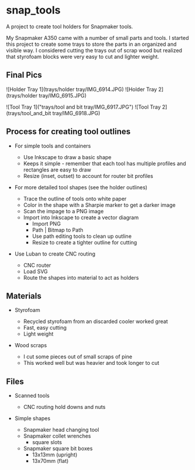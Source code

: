 # snap_tools

A project to create tool holders for Snapmaker tools.

My Snapmaker A350 came with a number of small parts and tools. I started this project to create some trays to store the parts in an organized and visible way.  I considered cutting the trays out of scrap wood but realized that styrofoam blocks were very easy to cut and lighter weight.

## Final Pics

![Holder Tray 1](trays/holder tray/IMG_6914.JPG)
![Holder Tray 2](trays/holder tray/IMG_6915.JPG)

![Tool Tray 1]("trays/tool and bit tray/IMG_6917.JPG")
![Tool Tray 2](trays/tool_and_bit tray/IMG_6918.JPG)

## Process for creating tool outlines
- For simple tools and containers
  - Use Inkscape to draw a basic shape
  - Keeps it simple - remember that each tool has multiple profiles and rectangles are easy to draw
  - Resize (inset, outset) to account for router bit profiles

- For more detailed tool shapes (see the holder outlines)
  - Trace the outline of tools onto white paper
  - Color in the shape with a Sharpie marker to get a darker image
  - Scan the impage to a PNG image
  - Import into Inkscape to create a vector diagram
    - Import PNG
    - Path | Bitmap to Path
    - Use path editing tools to clean up outline
    - Resize to create a tighter outline for cutting

- Use Luban to create CNC routing
  - CNC router
  - Load SVG
  - Route the shapes into material to act as holders

## Materials
- Styrofoam
  - Recycled styrofoam from an discarded cooler worked great
  - Fast, easy cutting
  - Light weight

- Wood scraps
  - I cut some pieces out of small scraps of pine
  - This worked well but was heavier and took longer to cut

## Files
- Scanned tools
  - CNC routing hold downs and nuts

- Simple shapes
  - Snapmaker head changing tool
  - Snapmaker collet wrenches
    - square slots
  - Snapmaker square bit boxes
    - 13x13mm (upright)
    - 13x70mm (flat)
